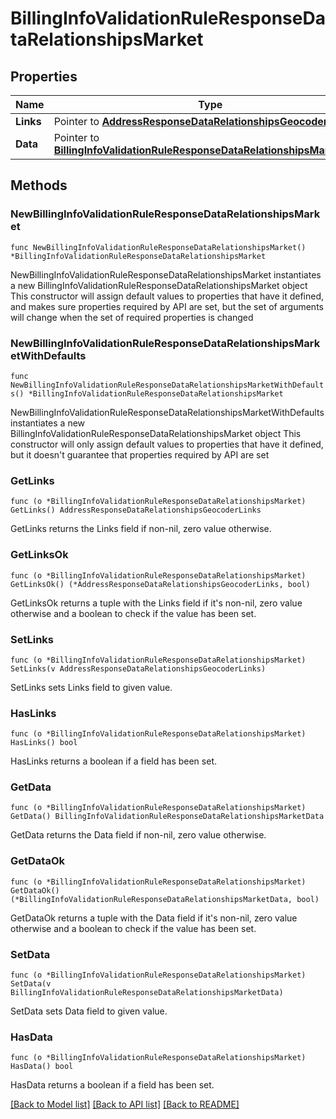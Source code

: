 # BillingInfoValidationRuleResponseDataRelationshipsMarket

## Properties

Name | Type | Description | Notes
------------ | ------------- | ------------- | -------------
**Links** | Pointer to [**AddressResponseDataRelationshipsGeocoderLinks**](AddressResponseDataRelationshipsGeocoderLinks.md) |  | [optional] 
**Data** | Pointer to [**BillingInfoValidationRuleResponseDataRelationshipsMarketData**](BillingInfoValidationRuleResponseDataRelationshipsMarketData.md) |  | [optional] 

## Methods

### NewBillingInfoValidationRuleResponseDataRelationshipsMarket

`func NewBillingInfoValidationRuleResponseDataRelationshipsMarket() *BillingInfoValidationRuleResponseDataRelationshipsMarket`

NewBillingInfoValidationRuleResponseDataRelationshipsMarket instantiates a new BillingInfoValidationRuleResponseDataRelationshipsMarket object
This constructor will assign default values to properties that have it defined,
and makes sure properties required by API are set, but the set of arguments
will change when the set of required properties is changed

### NewBillingInfoValidationRuleResponseDataRelationshipsMarketWithDefaults

`func NewBillingInfoValidationRuleResponseDataRelationshipsMarketWithDefaults() *BillingInfoValidationRuleResponseDataRelationshipsMarket`

NewBillingInfoValidationRuleResponseDataRelationshipsMarketWithDefaults instantiates a new BillingInfoValidationRuleResponseDataRelationshipsMarket object
This constructor will only assign default values to properties that have it defined,
but it doesn't guarantee that properties required by API are set

### GetLinks

`func (o *BillingInfoValidationRuleResponseDataRelationshipsMarket) GetLinks() AddressResponseDataRelationshipsGeocoderLinks`

GetLinks returns the Links field if non-nil, zero value otherwise.

### GetLinksOk

`func (o *BillingInfoValidationRuleResponseDataRelationshipsMarket) GetLinksOk() (*AddressResponseDataRelationshipsGeocoderLinks, bool)`

GetLinksOk returns a tuple with the Links field if it's non-nil, zero value otherwise
and a boolean to check if the value has been set.

### SetLinks

`func (o *BillingInfoValidationRuleResponseDataRelationshipsMarket) SetLinks(v AddressResponseDataRelationshipsGeocoderLinks)`

SetLinks sets Links field to given value.

### HasLinks

`func (o *BillingInfoValidationRuleResponseDataRelationshipsMarket) HasLinks() bool`

HasLinks returns a boolean if a field has been set.

### GetData

`func (o *BillingInfoValidationRuleResponseDataRelationshipsMarket) GetData() BillingInfoValidationRuleResponseDataRelationshipsMarketData`

GetData returns the Data field if non-nil, zero value otherwise.

### GetDataOk

`func (o *BillingInfoValidationRuleResponseDataRelationshipsMarket) GetDataOk() (*BillingInfoValidationRuleResponseDataRelationshipsMarketData, bool)`

GetDataOk returns a tuple with the Data field if it's non-nil, zero value otherwise
and a boolean to check if the value has been set.

### SetData

`func (o *BillingInfoValidationRuleResponseDataRelationshipsMarket) SetData(v BillingInfoValidationRuleResponseDataRelationshipsMarketData)`

SetData sets Data field to given value.

### HasData

`func (o *BillingInfoValidationRuleResponseDataRelationshipsMarket) HasData() bool`

HasData returns a boolean if a field has been set.


[[Back to Model list]](../README.md#documentation-for-models) [[Back to API list]](../README.md#documentation-for-api-endpoints) [[Back to README]](../README.md)


